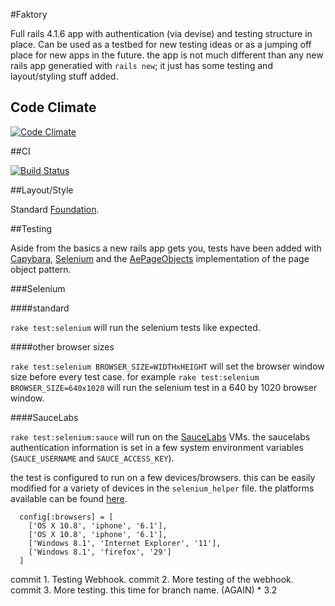 #Faktory

Full rails 4.1.6 app with authentication (via devise) and testing structure in place. Can be used as a testbed for new testing ideas or as a jumping off place for new apps in the future. the app is not much different than any new rails app generatied with ```rails new```; it just has some testing and layout/styling stuff added.

## Code Climate

[![Code Climate](https://codeclimate.com/github/QuantumGeordie/faktory/badges/gpa.svg)](https://codeclimate.com/github/QuantumGeordie/faktory)

##CI

[![Build Status](https://travis-ci.org/QuantumGeordie/faktory.svg?branch=master)](https://travis-ci.org/QuantumGeordie/faktory)

##Layout/Style

Standard [Foundation](http://foundation.zurb.com/).

##Testing

Aside from the basics a new rails app gets you, tests have been added with [Capybara](http://jnicklas.github.io/capybara/), [Selenium](http://docs.seleniumhq.org/projects/webdriver/) and the [AePageObjects](https://github.com/appfolio/ae_page_objects) implementation of the page object pattern.

###Selenium

####standard

```rake test:selenium``` will run the selenium tests like expected.

####other browser sizes

```rake test:selenium BROWSER_SIZE=WIDTHxHEIGHT``` will set the browser window size before every test case. for example ```rake test:selenium BROWSER_SIZE=640x1020``` will run the selenium test in a 640 by 1020 browser window.

####SauceLabs

```rake test:selenium:sauce``` will run on the [SauceLabs](https://saucelabs.com) VMs. the saucelabs authentication information is set in a few system environment variables (```SAUCE_USERNAME``` and ```SAUCE_ACCESS_KEY```).

the test is configured to run on a few devices/browsers. this can be easily modified for a variety of devices in the ```selenium_helper``` file. the platforms available can be found [here](https://saucelabs.com/platforms).

```
  config[:browsers] = [
    ['OS X 10.8', 'iphone', '6.1'],
    ['OS X 10.8', 'iphone', '6.1'],
    ['Windows 8.1', 'Internet Explorer', '11'],
    ['Windows 8.1', 'firefox', '29']
  ]
```

commit 1. Testing Webhook.
commit 2. More testing of the webhook.
commit 3. More testing. this time for branch name. (AGAIN) * 3.2
